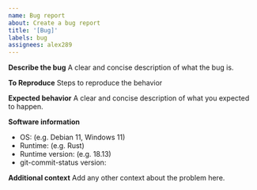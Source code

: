 ```yaml
---
name: Bug report
about: Create a bug report
title: '[Bug]'
labels: bug
assignees: alex289
---
```


**Describe the bug**
A clear and concise description of what the bug is.

**To Reproduce**
Steps to reproduce the behavior

**Expected behavior**
A clear and concise description of what you expected to happen.

**Software information**

-   OS: (e.g. Debian 11, Windows 11)
-   Runtime: (e.g. Rust)
-   Runtime version: (e.g. 18.13)
-   git-commit-status version:

**Additional context**
Add any other context about the problem here.